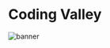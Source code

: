 # Coding Valley

![banner](https://user-images.githubusercontent.com/88438873/214787190-cad4876a-8a2a-4e0c-9053-031fa3e6d117.jpg)
